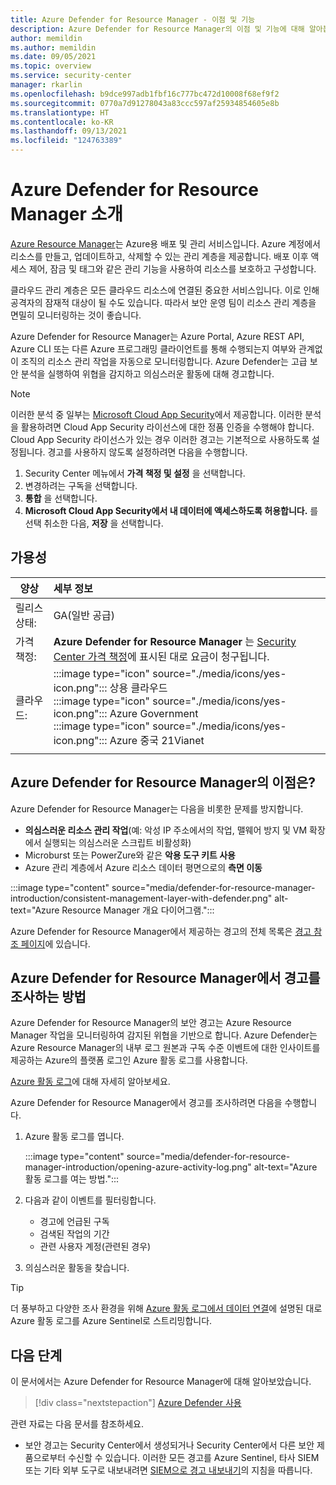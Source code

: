 ```yaml
---
title: Azure Defender for Resource Manager - 이점 및 기능
description: Azure Defender for Resource Manager의 이점 및 기능에 대해 알아봅니다.
author: memildin
ms.author: memildin
ms.date: 09/05/2021
ms.topic: overview
ms.service: security-center
manager: rkarlin
ms.openlocfilehash: b9dce997adb1fbf16c777bc472d10008f68ef9f2
ms.sourcegitcommit: 0770a7d91278043a83ccc597af25934854605e8b
ms.translationtype: HT
ms.contentlocale: ko-KR
ms.lasthandoff: 09/13/2021
ms.locfileid: "124763389"
---
```

# <a name="introduction-to-azure-defender-for-resource-manager"></a>Azure Defender for Resource Manager 소개

[Azure Resource Manager](../azure-resource-manager/management/overview.md)는 Azure용 배포 및 관리 서비스입니다. Azure 계정에서 리소스를 만들고, 업데이트하고, 삭제할 수 있는 관리 계층을 제공합니다. 배포 이후 액세스 제어, 잠금 및 태그와 같은 관리 기능을 사용하여 리소스를 보호하고 구성합니다.

클라우드 관리 계층은 모든 클라우드 리소스에 연결된 중요한 서비스입니다. 이로 인해 공격자의 잠재적 대상이 될 수도 있습니다. 따라서 보안 운영 팀이 리소스 관리 계층을 면밀히 모니터링하는 것이 좋습니다. 

Azure Defender for Resource Manager는 Azure Portal, Azure REST API, Azure CLI 또는 다른 Azure 프로그래밍 클라이언트를 통해 수행되는지 여부와 관계없이 조직의 리소스 관리 작업을 자동으로 모니터링합니다. Azure Defender는 고급 보안 분석을 실행하여 위협을 감지하고 의심스러운 활동에 대해 경고합니다.

>[!NOTE]
> 이러한 분석 중 일부는 [Microsoft Cloud App Security](/cloud-app-security/what-is-cloud-app-security)에서 제공합니다. 이러한 분석을 활용하려면 Cloud App Security 라이선스에 대한 정품 인증을 수행해야 합니다. Cloud App Security 라이선스가 있는 경우 이러한 경고는 기본적으로 사용하도록 설정됩니다. 경고를 사용하지 않도록 설정하려면 다음을 수행합니다.
>
> 1. Security Center 메뉴에서 **가격 책정 및 설정** 을 선택합니다.
> 1. 변경하려는 구독을 선택합니다.
> 1. **통합** 을 선택합니다.
> 1. **Microsoft Cloud App Security에서 내 데이터에 액세스하도록 허용합니다.** 를 선택 취소한 다음, **저장** 을 선택합니다.


## <a name="availability"></a>가용성

|양상|세부 정보|
|----|:----|
|릴리스 상태:|GA(일반 공급)|
|가격 책정:|**Azure Defender for Resource Manager** 는 [Security Center 가격 책정](https://azure.microsoft.com/pricing/details/security-center/)에 표시된 대로 요금이 청구됩니다.|
|클라우드:|:::image type="icon" source="./media/icons/yes-icon.png"::: 상용 클라우드<br>:::image type="icon" source="./media/icons/yes-icon.png"::: Azure Government<br>:::image type="icon" source="./media/icons/yes-icon.png"::: Azure 중국 21Vianet|
|||

## <a name="what-are-the-benefits-of-azure-defender-for-resource-manager"></a>Azure Defender for Resource Manager의 이점은?

Azure Defender for Resource Manager는 다음을 비롯한 문제를 방지합니다.

- **의심스러운 리소스 관리 작업**(예: 악성 IP 주소에서의 작업, 맬웨어 방지 및 VM 확장에서 실행되는 의심스러운 스크립트 비활성화)
- Microburst 또는 PowerZure와 같은 **악용 도구 키트 사용**
- Azure 관리 계층에서 Azure 리소스 데이터 평면으로의 **측면 이동**

:::image type="content" source="media/defender-for-resource-manager-introduction/consistent-management-layer-with-defender.png" alt-text="Azure Resource Manager 개요 다이어그램.":::

Azure Defender for Resource Manager에서 제공하는 경고의 전체 목록은 [경고 참조 페이지](alerts-reference.md#alerts-resourcemanager)에 있습니다.


 ## <a name="how-to-investigate-alerts-from-azure-defender-for-resource-manager"></a>Azure Defender for Resource Manager에서 경고를 조사하는 방법

Azure Defender for Resource Manager의 보안 경고는 Azure Resource Manager 작업을 모니터링하여 감지된 위협을 기반으로 합니다. Azure Defender는 Azure Resource Manager의 내부 로그 원본과 구독 수준 이벤트에 대한 인사이트를 제공하는 Azure의 플랫폼 로그인 Azure 활동 로그를 사용합니다.

[Azure 활동 로그](../azure-monitor/essentials/activity-log.md)에 대해 자세히 알아보세요.

Azure Defender for Resource Manager에서 경고를 조사하려면 다음을 수행합니다.

1. Azure 활동 로그를 엽니다.

    :::image type="content" source="media/defender-for-resource-manager-introduction/opening-azure-activity-log.png" alt-text="Azure 활동 로그를 여는 방법.":::

1. 다음과 같이 이벤트를 필터링합니다.
    - 경고에 언급된 구독
    - 검색된 작업의 기간
    - 관련 사용자 계정(관련된 경우)

1. 의심스러운 활동을 찾습니다.

> [!TIP]
> 더 풍부하고 다양한 조사 환경을 위해 [Azure 활동 로그에서 데이터 연결](../sentinel/data-connectors-reference.md#azure-activity)에 설명된 대로 Azure 활동 로그를 Azure Sentinel로 스트리밍합니다.



## <a name="next-steps"></a>다음 단계

이 문서에서는 Azure Defender for Resource Manager에 대해 알아보았습니다. 

> [!div class="nextstepaction"]
> [Azure Defender 사용](enable-azure-defender.md)

관련 자료는 다음 문서를 참조하세요. 

- 보안 경고는 Security Center에서 생성되거나 Security Center에서 다른 보안 제품으로부터 수신할 수 있습니다. 이러한 모든 경고를 Azure Sentinel, 타사 SIEM 또는 기타 외부 도구로 내보내려면 [SIEM으로 경고 내보내기](continuous-export.md)의 지침을 따릅니다.